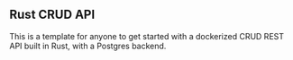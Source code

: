 ## Rust CRUD API
This is a template for anyone to get started with a dockerized CRUD REST API built in Rust, with a Postgres backend.
